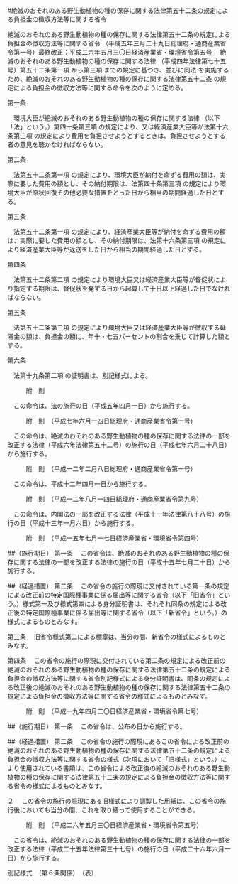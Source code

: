 #絶滅のおそれのある野生動植物の種の保存に関する法律第五十二条の規定による負担金の徴収方法等に関する省令



絶滅のおそれのある野生動植物の種の保存に関する法律第五十二条の規定による負担金の徴収方法等に関する省令
（平成五年三月二十九日総理府・通商産業省令第一号）最終改正：平成二六年五月三〇日経済産業省・環境省令第五号
　絶滅のおそれのある野生動植物の種の保存に関する法律
（平成四年法律第七十五号）第五十二条第一項
から第三項
までの規定に基づき、並びに同法
を実施するため、絶滅のおそれのある野生動植物の種の保存に関する法律第五十二条
の規定による負担金の徴収方法等に関する命令を次のように定める。

第一条


　環境大臣が絶滅のおそれのある野生動植物の種の保存に関する法律
（以下「法」という。）第四十条第三項
の規定により、又は経済産業大臣等が法第十六条第三項
の規定により費用を負担させようとするときは、負担させようとする者の意見を聴かなければならない。



第二条


　法第五十二条第一項
の規定により、環境大臣が納付を命ずる費用の額は、実際に要した費用の額とし、その納付期限は、法第四十条第三項
の規定により環境大臣が原状回復その他必要な措置をとった日から相当の期間経過した日とする。



第三条


　法第五十二条第一項
の規定により、経済産業大臣等が納付を命ずる費用の額は、実際に要した費用の額とし、その納付期限は、法第十六条第三項
の規定により経済産業大臣等が返送をした日から相当の期間経過した日とする。



第四条


　法第五十二条第二項
の規定により環境大臣又は経済産業大臣等が督促状により指定する期限は、督促状を発する日から起算して十日以上経過した日でなければならない。



第五条


　法第五十二条第三項
の規定により環境大臣又は経済産業大臣等が徴収する延滞金の額は、負担金の額に、年十・七五パーセントの割合を乗じて計算した額とする。



第六条


　法第十九条第二項
の証明書は、別記様式による。




　　　附　則


　この命令は、法の施行の日（平成五年四月一日）から施行する。


　　　附　則　（平成七年六月一四日総理府・通商産業省令第一号）


　この命令は、絶滅のおそれのある野生動植物の種の保存に関する法律の一部を改正する法律（平成六年法律第五十二号）の施行の日（平成七年六月二十八日）から施行する。


　　　附　則　（平成一二年二月八日総理府・通商産業省令第一号）


　この命令は、平成十二年四月一日から施行する。


　　　附　則　（平成一二年八月一四日総理府・通商産業省令第九号）


　この命令は、内閣法の一部を改正する法律（平成十一年法律第八十八号）の施行の日（平成十三年一月六日）から施行する。


　　　附　則　（平成一五年七月一七日経済産業省・環境省令第四号）


##（施行期日）
第一条
　この省令は、絶滅のおそれのある野生動植物の種の保存に関する法律の一部を改正する法律の施行の日（平成十五年七月二十日）から施行する。



##（経過措置）
第二条
　この省令の施行の際現に交付されている第一条の規定による改正前の特定国際種事業に係る届出等に関する省令（以下「旧省令」という。）様式第一及び様式第四による身分証明書は、それぞれ同条の規定による改正後の特定国際種事業に係る届出等に関する省令（以下「新省令」という。）の様式によるものとみなす。



第三条
　旧省令様式第二による標章は、当分の間、新省令の様式によるものとみなす。



第四条
　この省令の施行の際現に交付されている第二条の規定による改正前の絶滅のおそれのある野生動植物の種の保存に関する法律第五十二条の規定による負担金の徴収方法等に関する省令別記様式による身分証明書は、同条の規定による改正後の絶滅のおそれのある野生動植物の種の保存に関する法律第五十二条の規定による負担金の徴収方法等に関する省令の様式によるものとみなす。


　　　附　則　（平成一九年四月二〇日経済産業省・環境省令第七号）


##（施行期日）
第一条
　この省令は、公布の日から施行する。



##（経過措置）
第二条
　この省令の施行の際現にあるこの省令による改正前の絶滅のおそれのある野生動植物の種の保存に関する法律第五十二条の規定による負担金の徴収方法等に関する省令の様式（次項において「旧様式」という。）により使用されている書類は、この省令による改正後の絶滅のおそれのある野生動植物の種の保存に関する法律第五十二条の規定による負担金の徴収方法等に関する省令の様式によるものとみなす。

２
　この省令の施行の際現にある旧様式により調製した用紙は、この省令の施行後においても当分の間、これを取り繕って使用することができる。


　　　附　則　（平成二六年五月三〇日経済産業省・環境省令第五号）


　この省令は、絶滅のおそれのある野生動植物の種の保存に関する法律の一部を改正する法律（平成二十五年法律第三十七号）の施行の日（平成二十六年六月一日）から施行する。


別記様式　（第６条関係）　（表）



